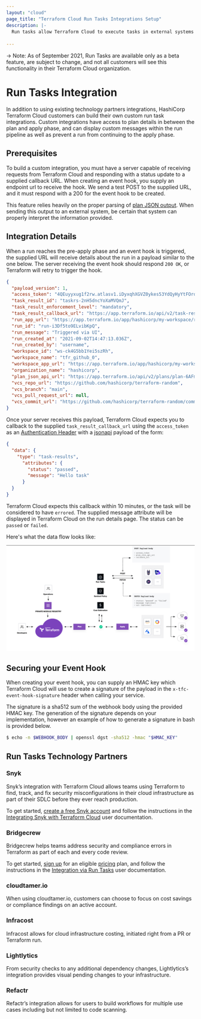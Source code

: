 ```yaml
---
layout: "cloud"
page_title: "Terraform Cloud Run Tasks Integrations Setup"
description: |-
  Run tasks allow Terraform Cloud to execute tasks in external systems at specific points in the Terraform Cloud run lifecycle.

---
```

-> Note: As of September 2021, Run Tasks are available only as a beta feature, are subject to change, and not all customers will see this functionality in their Terraform Cloud organization.

# Run Tasks Integration

In addition to using existing technology partners integrations, HashiCorp Terraform Cloud customers can build their own custom run task integrations. Custom integrations have access to plan details in between the plan and apply phase, and can display custom messages within the run pipeline as well as prevent a run from continuing to the apply phase.

## Prerequisites

To build a custom integration, you must have a server capable of receiving requests from Terraform Cloud and responding with a status update to a supplied callback URL. When creating an event hook, you supply an endpoint url to receive the hook. We send a test POST to the supplied URL, and it must respond with a 200 for the event hook to be created.

This feature relies heavily on the proper parsing of [plan JSON output](../../../internals/json-format.html). When sending this output to an external system, be certain that system can properly interpret the information provided.

## Integration Details

When a run reaches the pre-apply phase and an event hook is triggered, the supplied URL will receive details about the run in a payload similar to the one below. The server receiving the event hook should respond `200 OK`, or Terraform will retry to trigger the hook.

```json
{
  "payload_version": 1,
  "access_token": "4QEuyyxug1f2rw.atlasv1.iDyxqhXGVZ0ykes53YdQyHyYtFOrdAWNBxcVUgWvzb64NFHjcquu8gJMEdUwoSLRu4Q",
  "task_result_id": "taskrs-2nH5dncYoXaMVQmJ",
  "task_result_enforcement_level": "mandatory",
  "task_result_callback_url": "https://app.terraform.io/api/v2/task-results/5ea8d46c-2ceb-42cd-83f2-82e54697bddd/callback",
  "run_app_url": "https://app.terraform.io/app/hashicorp/my-workspace/runs/run-i3Df5to9ELvibKpQ",
  "run_id": "run-i3Df5to9ELvibKpQ",
  "run_message": "Triggered via UI",
  "run_created_at": "2021-09-02T14:47:13.036Z",
  "run_created_by": "username",
  "workspace_id": "ws-ck4G5bb1Yei5szRh",
  "workspace_name": "tfr_github_0",
  "workspace_app_url": "https://app.terraform.io/app/hashicorp/my-workspace",
  "organization_name": "hashicorp",
  "plan_json_api_url": "https://app.terraform.io/api/v2/plans/plan-6AFmRJW1PFJ7qbAh/json-output",
  "vcs_repo_url": "https://github.com/hashicorp/terraform-random",
  "vcs_branch": "main",
  "vcs_pull_request_url": null,
  "vcs_commit_url": "https://github.com/hashicorp/terraform-random/commit/7d8fb2a2d601edebdb7a59ad2088a96673637d22"
}
```

Once your server receives this payload, Terraform Cloud expects you to callback to the supplied `task_result_callback_url` using the `access_token` as an [Authentication Header](../../api/index.html#authentication) with a [jsonapi](../../api/index.html#json-api-formatting) payload of the form:

```json
{
  "data": {
    "type": "task-results",
      "attributes": {
        "status": "passed",
        "message": "Hello task"
      }
  }
}
```

Terraform Cloud expects this callback within 10 minutes, or the task will be considered to have `errored`. The supplied message attribute will be displayed in Terraform Cloud on the run details page. The status can be `passed` or `failed`.

Here's what the data flow looks like:

![Screenshot: a diagram of the user and data flow for a Terraform Cloud run task](./images/terraform-cloud-run-tasks-diagram.png)

## Securing your Event Hook

When creating your event hook, you can supply an HMAC key which Terraform Cloud will use to create a signature of the payload in the `x-tfc-event-hook-signature` header when calling your service.

The signature is a sha512 sum of the webhook body using the provided HMAC key. The generation of the signature depends on your implementation, however an example of how to generate a signature in bash is provided below.

```bash
$ echo -n $WEBHOOK_BODY | openssl dgst -sha512 -hmac "$HMAC_KEY"
```

## Run Tasks Technology Partners

### Snyk

Snyk’s integration with Terraform Cloud allows teams using Terraform to find, track, and fix security misconfigurations in their cloud infrastructure as part of their SDLC before they ever reach production.

To get started, [create a free Snyk account](https://snyk.io/) and follow the instructions in the [Integrating Snyk with Terraform Cloud](https://docs.snyk.io/features/integrations/ci-cd-integrations/integrating-snyk-with-terraform-cloud) user documentation.

### Bridgecrew

Bridgecrew helps teams address security and compliance errors in Terraform as part of each and every code review.

To get started, [sign up](https://www.bridgecrew.cloud/login/signUp?return_to=%2F) for an eligible [pricing](https://bridgecrew.io/pricing/) plan, and follow the instructions in the [Integration via Run Tasks](https://docs.bridgecrew.io/docs/integrate-with-terraform-cloud#integration-via-run-tasks) user documentation.

### cloudtamer.io

When using cloudtamer.io, customers can choose to focus on cost savings or compliance findings on an active account.

### Infracost

Infracost allows for cloud infrastructure costing, initiated right from a PR or Terraform run.

### Lightlytics

From security checks to any additional dependency changes, Lightlytics’s integration provides visual pending changes to your infrastructure.

### Refactr

Refactr’s integration allows for users to build workflows for multiple use cases including but not limited to code scanning.
